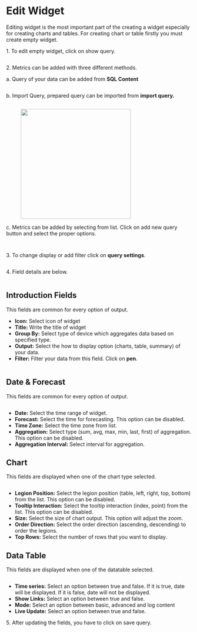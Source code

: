 # Edit Widget

Editing widget is the most important part of the creating a widget especially for creating charts and tables. For creating chart or table firstly you must create empty widget.

1\.      To edit empty widget, click on show query.

<div align="left">

<figure><img src="../.gitbook/assets/image (88).png" alt=""><figcaption></figcaption></figure>

</div>

2\.      Metrics can be added with three different methods.

&#x20;   a.      Query of your data can be added from **SQL Content**

<div align="left">

<figure><img src="../.gitbook/assets/image (91).png" alt=""><figcaption></figcaption></figure>

</div>

&#x20;   b.      Import Query, prepared query can be imported from **import query.**

<div align="left">

<figure><img src="../.gitbook/assets/image (92).png" alt=""><figcaption></figcaption></figure>

</div>

<div align="left">

<figure><img src="../.gitbook/assets/image (93).png" alt="" width="299"><figcaption></figcaption></figure>

</div>

&#x20;   c.      Metrics can be added by selecting from list. Click on add new query button and select the proper options.

<div align="left">

<figure><img src="../.gitbook/assets/image (96).png" alt=""><figcaption></figcaption></figure>

</div>

<div align="left">

<figure><img src="../.gitbook/assets/image (95).png" alt=""><figcaption></figcaption></figure>

</div>

3\.      To change display or add filter click on **query settings**.

<div align="left">

<figure><img src="../.gitbook/assets/image (98).png" alt=""><figcaption></figcaption></figure>

</div>

4\.      Field details are below.

<div align="left">

<figure><img src="../.gitbook/assets/image (99).png" alt=""><figcaption></figcaption></figure>

</div>

## **Introduction Fields**

This fields are common for every option of output.&#x20;

* **Icon:** Select icon of widget
* **Title:** Write the title of widget
* **Group By:** Select type of device which aggregates data based on specified type.
* **Output:** Select the how to display option (charts, table, summary) of your data.
* **Filter:** Filter your data from this field. Click on **pen**.&#x20;

<div align="left">

<figure><img src="../.gitbook/assets/image (100).png" alt=""><figcaption></figcaption></figure>

</div>

## Date & Forecast

This fields are common for every option of output.&#x20;

<div align="left">

<figure><img src="../.gitbook/assets/image (101).png" alt=""><figcaption></figcaption></figure>

</div>

* **Date:** Select the time range of widget.
* **Forecast:** Select the time for forecasting. This option can be disabled.&#x20;
* **Time Zone:** Select the time zone from list.
* **Aggregation:** Select type (sum, avg, max, min, last, first) of aggregation. This option can be disabled.&#x20;
* **Aggregation Interval:** Select interval for aggregation.

## Chart&#x20;

This fields are displayed when one of the chart type selected.&#x20;

<div align="left">

<figure><img src="../.gitbook/assets/image (102).png" alt=""><figcaption></figcaption></figure>

</div>

* **Legion Position:** Select the legion position (table, left, right, top, bottom) from the list. This option can be disabled.&#x20;
* **Tooltip Interaction:** Select the tooltip interaction (index, point) from the list. This option can be disabled.&#x20;
* **Size:** Select the size of chart output. This option will adjust the zoom.
* **Order Direction:** Select the order direction (ascending, descending) to order the legions.
* **Top Rows:** Select the number of rows that you want to display.&#x20;

## Data Table

This fields are displayed when one of the datatable selected.&#x20;

<div align="left">

<figure><img src="../.gitbook/assets/image (103).png" alt=""><figcaption></figcaption></figure>

</div>

* **Time series:** Select an option between true and false. If it is true, date will be displayed. If it is false, date will not be displayed.
* **Show Links:** Select an option between true and false.&#x20;
* **Mode:** Select an option between basic, advanced and log content
* **Live Update:** Select an option between true and false.

5\.      After updating the fields, you have to click on save query.

<div align="left">

<figure><img src="../.gitbook/assets/image (16).png" alt=""><figcaption></figcaption></figure>

</div>
